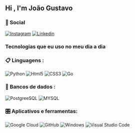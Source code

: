 ## Hi , I'm João Gustavo


### 🤝 Social

[![Instagram](https://img.shields.io/badge/Instagram-E4405F?style=for-the-badge&logo=instagram&logoColor=white)](https://www.instagram.com/canepa_07/)
[![Linkedin](https://img.shields.io/badge/LinkedIn-0077B5?style=for-the-badge&logo=linkedin&logoColor=white)](https://www.linkedin.com/in/jo%C3%A3o-gustavo-ferreira-canepa-0a2572226/)






### Tecnologias que eu uso no meu dia a dia

### 📋 Linguagens :


<img align="center" alt="Python" src="https://img.shields.io/badge/Python-3776AB?style=for-the-badge&logo=python&logoColor=white" style="display: inline-block;"/>
<img align="center" alt="Html5" src="https://img.shields.io/badge/HTML-239120?style=for-the-badge&logo=html5&logoColor=white" style="display: inline-block;"/>
<img align="center" alt="CSS3" src="https://img.shields.io/badge/CSS3-1572B6?style=for-the-badge&logo=css3&logoColor=white" style="display: inline-block;"/>
<img align="center" alt="Go" src="https://img.shields.io/badge/Go-00ADD8?style=for-the-badge&logo=go&logoColor=white" style="display: inline-block;"/>



### 💾  Bancos de dados :

<img align="center" alt="PostgreeSQL" src="https://img.shields.io/badge/PostgreSQL-316192?style=for-the-badge&logo=postgresql&logoColor=white"/>
<img align="center" alt="MYSQL" src="https://img.shields.io/badge/MySQL-00000F?style=for-the-badge&logo=mysql&logoColor=white"/>



### 🎛️ Aplicativos e ferramentas:

<img align="center" alt="Google Cloud" src="https://img.shields.io/badge/Google_Cloud-4285F4?style=for-the-badge&logo=google-cloud&logoColor=white"/>
<img align="center" alt="GitHub" src="https://img.shields.io/badge/GitHub-100000?style=for-the-badge&logo=github&logoColor=white"/>
<img align="center" alt="Windows" src="https://img.shields.io/badge/Windows-0078D6?style=for-the-badge&logo=windows&logoColor=white"/>
<img align="center" alt="Visual Studio Code" src="https://img.shields.io/badge/Visual_Studio_Code-0078D4?style=for-the-badge&logo=visual%20studio%20code&logoColor=white"/>







